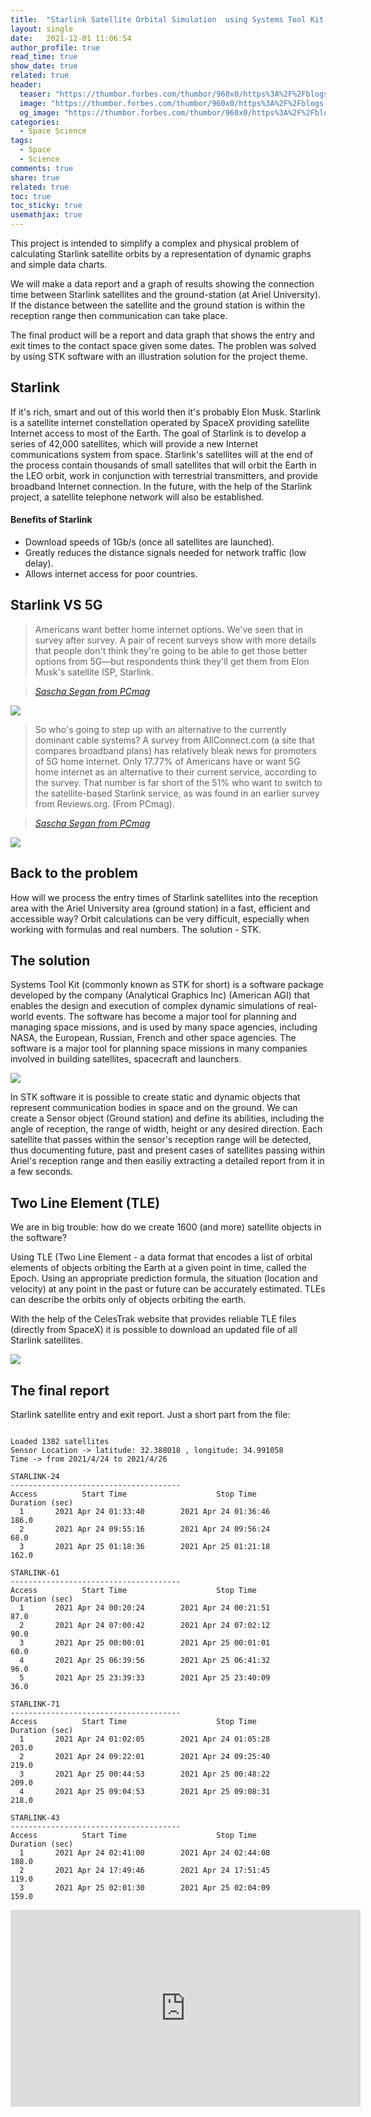 ```yaml
---
title:  "Starlink Satellite Orbital Simulation  using Systems Tool Kit (STK)"
layout: single
date:   2021-12-01 11:06:54
author_profile: true
read_time: true
show_date: true
related: true
header:
  teaser: "https://thumbor.forbes.com/thumbor/960x0/https%3A%2F%2Fblogs-images.forbes.com%2Fjonathanocallaghan%2Ffiles%2F2019%2F05%2FStarlink-main-1200x696.jpg"
  image: "https://thumbor.forbes.com/thumbor/960x0/https%3A%2F%2Fblogs-images.forbes.com%2Fjonathanocallaghan%2Ffiles%2F2019%2F05%2FStarlink-main-1200x696.jpg"
  og_image: "https://thumbor.forbes.com/thumbor/960x0/https%3A%2F%2Fblogs-images.forbes.com%2Fjonathanocallaghan%2Ffiles%2F2019%2F05%2FStarlink-main-1200x696.jpg"
categories:
  - Space Science
tags:
  - Space
  - Science
comments: true
share: true
related: true
toc: true
toc_sticky: true
usemathjax: true
---
```


This project is intended to simplify a complex and physical problem of calculating Starlink satellite orbits by a representation of dynamic graphs and simple data charts.

We will make a data report and a graph of results showing the connection time between Starlink satellites and the ground-station (at Ariel University).
If the distance between the satellite and the ground station is within the reception range then communication can take place.


The final product will be a report and data graph that shows the entry and exit times to the contact space given some dates.
The problen was solved by using STK software with an illustration solution for the project theme.


## Starlink
If it's rich, smart and out of this world then it's probably Elon Musk.
Starlink is a satellite internet constellation operated by SpaceX  providing satellite Internet access to most of the Earth.
The goal of Starlink is to develop a series of 42,000 satellites, which will provide a new Internet communications system from space.
Starlink's satellites will at the end of the process contain thousands of small satellites that will orbit the Earth in the LEO orbit, work in conjunction with terrestrial transmitters, and provide broadband Internet connection.
In the future, with the help of the Starlink project, a satellite telephone network will also be established.

#### Benefits of Starlink
* Download speeds of 1Gb/s (once all satellites are launched).
* Greatly reduces the distance signals needed for network traffic (low delay).
* Allows internet access for poor countries.


## Starlink VS 5G


> Americans want better home internet options. We've seen that in survey after survey. A pair of recent surveys show with more details that people don't think they're going to be able to get those better options from 5G—but respondents think they'll get them from Elon Musk's satellite ISP, Starlink.
  
> <cite><a href="https://www.pcmag.com/news/surveys-more-americans-want-starlink-than-5g-home-internet">Sascha Segan from PCmag</a></cite>


![](https://i.pcmag.com/imagery/articles/019uYAoeKueqrCTZhTRqAAl-5.fit_lim.size_1600x900.v1613064798.png)


> So who's going to step up with an alternative to the currently dominant cable systems? A survey from AllConnect.com (a site that compares broadband plans) has relatively bleak news for promoters of 5G home internet. Only 17.77% of Americans have or want 5G home internet as an alternative to their current service, according to the survey. That number is far short of the 51% who want to switch to the satellite-based Starlink service, as was found in an earlier survey from Reviews.org.
(From PCmag).
  
> <cite><a href="https://www.pcmag.com/news/surveys-more-americans-want-starlink-than-5g-home-internet">Sascha Segan from PCmag</a></cite>


![](https://i.pcmag.com/imagery/articles/019uYAoeKueqrCTZhTRqAAl-3.fit_lim.size_960x.png)

## Back to the problem
How will we process the entry times of Starlink satellites into the reception area with the Ariel University area (ground station) in a fast, efficient and accessible way?
Orbit calculations can be very difficult, especially when working with formulas and real numbers.
The solution - STK.

## The solution
Systems Tool Kit (commonly known as STK for short) is a software package developed by the company (Analytical Graphics Inc) (American AGI) that enables the design and execution of complex dynamic simulations of real-world events.
The software has become a major tool for planning and managing space missions, and is used by many space agencies, including NASA, the European, Russian, French and other space agencies.
The software is a major tool for planning space missions in many companies involved in building satellites, spacecraft and launchers.

![](https://downloads.agi.com/u/images/stk-logo.png)

In STK software it is possible to create static and dynamic objects that represent communication bodies in space and on the ground.
We can create a Sensor object (Ground station) and define its abilities, including the angle of reception, the range of width, height or any desired direction.
Each satellite that passes within the sensor's reception range will be detected, thus documenting future, past and present cases of satellites passing within Ariel's reception range and then easiliy extracting a detailed report from it in a few seconds.


## Two Line Element (TLE)
We are in big trouble: how do we create 1600 (and more) satellite objects in the software?

Using TLE (Two Line Element - a data format that encodes a list of orbital elements of objects orbiting the Earth at a given point in time, called the Epoch.
Using an appropriate prediction formula, the situation (location and velocity) at any point in the past or future can be accurately estimated.
TLEs can describe the orbits only of objects orbiting the earth.
 
With the help of the CelesTrak website that provides reliable TLE files (directly from SpaceX) it is possible to download an updated file of all Starlink satellites.

![](http://kmenezes.github.io/ARO-Tracking-Software/docs/TLE.jpg)


## The final report 
Starlink satellite entry and exit report.
Just a short part from the file:


```

Loaded 1382 satellites
Sensor Location -> latitude: 32.388018 , longitude: 34.991058 
Time -> from 2021/4/24 to 2021/4/26

STARLINK-24
--------------------------------------
Access          Start Time                    Stop Time           Duration (sec)
  1       2021 Apr 24 01:33:40        2021 Apr 24 01:36:46          186.0
  2       2021 Apr 24 09:55:16        2021 Apr 24 09:56:24          68.0
  3       2021 Apr 25 01:18:36        2021 Apr 25 01:21:18          162.0

STARLINK-61
--------------------------------------
Access          Start Time                    Stop Time           Duration (sec)
  1       2021 Apr 24 00:20:24        2021 Apr 24 00:21:51          87.0
  2       2021 Apr 24 07:00:42        2021 Apr 24 07:02:12          90.0
  3       2021 Apr 25 00:00:01        2021 Apr 25 00:01:01          60.0
  4       2021 Apr 25 06:39:56        2021 Apr 25 06:41:32          96.0
  5       2021 Apr 25 23:39:33        2021 Apr 25 23:40:09          36.0

STARLINK-71
--------------------------------------
Access          Start Time                    Stop Time           Duration (sec)
  1       2021 Apr 24 01:02:05        2021 Apr 24 01:05:28          203.0
  2       2021 Apr 24 09:22:01        2021 Apr 24 09:25:40          219.0
  3       2021 Apr 25 00:44:53        2021 Apr 25 00:48:22          209.0
  4       2021 Apr 25 09:04:53        2021 Apr 25 09:08:31          218.0

STARLINK-43
--------------------------------------
Access          Start Time                    Stop Time           Duration (sec)
  1       2021 Apr 24 02:41:00        2021 Apr 24 02:44:08          188.0
  2       2021 Apr 24 17:49:46        2021 Apr 24 17:51:45          119.0
  3       2021 Apr 25 02:01:30        2021 Apr 25 02:04:09          159.0

```



<iframe width="560" height="315" src="https://www.youtube.com/embed/u1sc3__h348" title="YouTube video player" frameborder="0" allow="accelerometer; autoplay; clipboard-write; encrypted-media; gyroscope; picture-in-picture" allowfullscreen></iframe>

